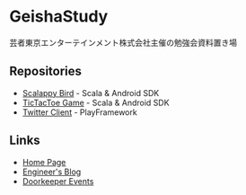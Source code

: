 GeishaStudy
===========

芸者東京エンターテインメント株式会社主催の勉強会資料置き場

## Repositories

* [Scalappy Bird](https://github.com/geishatokyo/scalappybird) - Scala & Android SDK
* [TicTacToe Game](https://github.com/geishatokyo/scala-android-tictactoe) - Scala & Android SDK
* [Twitter Client](https://github.com/geishatokyo/playexample) - PlayFramework

## Links

* [Home Page](http://www.geishatokyo.com)
* [Engineer's Blog](http://blob.geishatokyo.com/)
* [Doorkeeper Events](http://geishatokyo.doorkeeper.jp/events)
